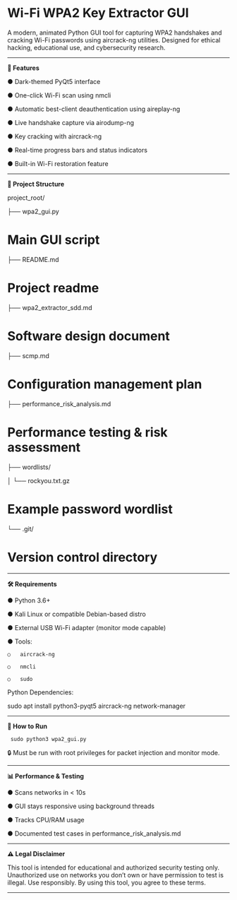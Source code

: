 
**<h1>Wi-Fi WPA2 Key Extractor GUI</h1>**


A modern, animated Python GUI tool for capturing WPA2 handshakes and cracking Wi-Fi passwords using aircrack-ng utilities. Designed for ethical hacking, educational use, and cybersecurity research.
________________________________________
**🚀 Features**

●	Dark-themed PyQt5 interface

●	One-click Wi-Fi scan using nmcli

●	Automatic best-client deauthentication using aireplay-ng

●	Live handshake capture via airodump-ng

●	Key cracking with aircrack-ng

●	Real-time progress bars and status indicators

●	Built-in Wi-Fi restoration feature

________________________________________
**📁 Project Structure**


project_root/

├── wpa2_gui.py                                                       
# Main GUI script

├── README.md                                                         
# Project readme

├── wpa2_extractor_sdd.md                                             
# Software design document

├── scmp.md                                                           
# Configuration management plan

├── performance_risk_analysis.md                                      
# Performance testing & risk assessment

├── wordlists/

│   └── rockyou.txt.gz                                                
# Example password wordlist

└── .git/                                                            
# Version control directory

________________________________________
**🛠️ Requirements**

●	Python 3.6+

●	Kali Linux or compatible Debian-based distro

●	External USB Wi-Fi adapter (monitor mode capable)

●	Tools:

    ○	aircrack-ng

    ○	nmcli

    ○	sudo

Python Dependencies:

sudo apt install python3-pyqt5 aircrack-ng network-manager

________________________________________
**🧪 How to Run**

     sudo python3 wpa2_gui.py

🔒 Must be run with root privileges for packet injection and monitor mode.
________________________________________
**📊 Performance & Testing**

●	Scans networks in < 10s

●	GUI stays responsive using background threads

●	Tracks CPU/RAM usage

●	Documented test cases in performance_risk_analysis.md

________________________________________
**⚠️ Legal Disclaimer**

This tool is intended for educational and authorized security testing only. Unauthorized use on networks you don’t own or have permission to test is illegal.
Use responsibly. By using this tool, you agree to these terms.
________________________________________



